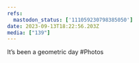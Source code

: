 ```yaml
---
refs:
  mastodon_status: ['111059230798385050']
date: 2023-09-13T18:22:56.203Z
media: ["139"]
---
```


It’s been a geometric day #Photos
